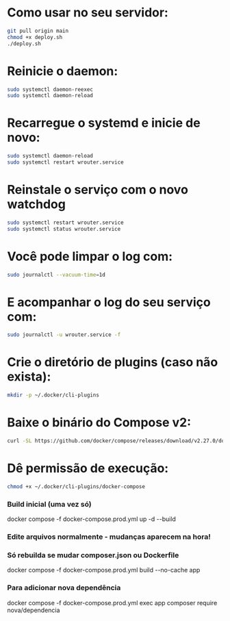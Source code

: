 # Como usar no seu servidor:

```bash
git pull origin main
chmod +x deploy.sh
./deploy.sh
```

# Reinicie o daemon:

```bash
sudo systemctl daemon-reexec
sudo systemctl daemon-reload
```

# Recarregue o systemd e inicie de novo:
```bash
sudo systemctl daemon-reload
sudo systemctl restart wrouter.service
```

# Reinstale o serviço com o novo watchdog
```bash
sudo systemctl restart wrouter.service
sudo systemctl status wrouter.service
```

# Você pode limpar o log com:

```bash
sudo journalctl --vacuum-time=1d

```


# E acompanhar o log do seu serviço com:

```bash
sudo journalctl -u wrouter.service -f
```

# Crie o diretório de plugins (caso não exista):
```bash
mkdir -p ~/.docker/cli-plugins

```

# Baixe o binário do Compose v2:
```bash
curl -SL https://github.com/docker/compose/releases/download/v2.27.0/docker-compose-linux-x86_64 -o ~/.docker/cli-plugins/docker-compose
```

# Dê permissão de execução:
```bash
chmod +x ~/.docker/cli-plugins/docker-compose
```

### Build inicial (uma vez só)
docker compose -f docker-compose.prod.yml up -d --build

### Edite arquivos normalmente - mudanças aparecem na hora!

### Só rebuilda se mudar composer.json ou Dockerfile
docker compose -f docker-compose.prod.yml build --no-cache app

### Para adicionar nova dependência
docker compose -f docker-compose.prod.yml exec app composer require nova/dependencia

